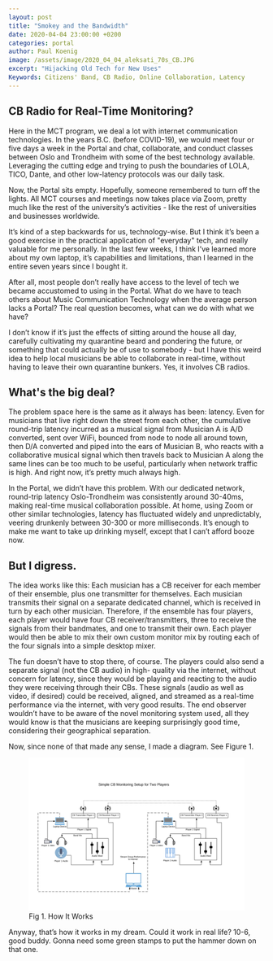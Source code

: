```yaml
---
layout: post
title: "Smokey and the Bandwidth"
date: 2020-04-04 23:00:00 +0200
categories: portal
author: Paul Koenig
image: /assets/image/2020_04_04_aleksati_70s_CB.JPG
excerpt: "Hijacking Old Tech for New Uses"
Keywords: Citizens' Band, CB Radio, Online Collaboration, Latency
---
```


## CB Radio for Real-Time Monitoring?

Here in the MCT program, we deal a lot with internet communication technologies. In the years B.C. (before COVID-19), we would
meet four or five days a week in the Portal and chat, collaborate, and conduct classes between Oslo and Trondheim with some of
the best technology available. Leveraging the cutting edge and trying to push the boundaries of LOLA, TICO, Dante, and other
low-latency protocols was our daily task.

Now, the Portal sits empty. Hopefully, someone remembered to turn off the lights. All MCT courses and meetings now takes place
via Zoom, pretty much like the rest of the university’s activities - like the rest of universities and businesses worldwide.

It’s kind of a step backwards for us, technology-wise. But I think it’s been a good exercise in the practical application of
"everyday" tech, and really valuable for me personally. In the last few weeks, I think I’ve learned more about my own laptop, it’s capabilities and limitations, than I learned in the entire seven years since I bought it.

After all, most people don’t really have access to the level of tech we became accustomed to using in the Portal. What do we
have to teach others about Music Communication Technology when the average person lacks a Portal? The real question becomes,
what can we do with what we have?

I don’t know if it’s just the effects of sitting around the house all day, carefully cultivating my quarantine beard and
pondering the future, or something that could actually be of use to somebody - but I have this weird idea to help local
musicians be able to collaborate in real-time, without having to leave their own quarantine bunkers. Yes, it involves CB radios.

## What's the big deal?

The problem space here is the same as it always has been: latency. Even for musicians that live right down the street from
each other, the cumulative round-trip latency incurred as a musical signal from Musician A is A/D converted, sent over WiFi,
bounced from node to node all around town, then D/A converted and piped into the ears of Musician B, who reacts with a
collaborative musical signal which then travels back to Musician A along the same lines can be too much to be useful,
particularly when network traffic is high. And right now, it’s pretty much always high.

In the Portal, we didn’t have this problem. With our dedicated network, round-trip latency Oslo-Trondheim was consistently
around 30-40ms, making real-time musical collaboration possible. At home, using Zoom or other similar technologies, latency
has fluctuated widely and unpredictably, veering drunkenly between 30-300 or more milliseconds. It’s enough to make me want to
take up drinking myself, except that I can’t afford booze now.

## But I digress.

The idea works like this: Each musician has a CB receiver for each member of their ensemble, plus one
transmitter for themselves. Each musician transmits their signal on a separate dedicated channel, which is received in turn by
each other musician.  Therefore, if the ensemble has four players, each player would have four CB receiver/transmitters, three to receive the signals from their bandmates, and one to transmit their own. Each player would then be able to mix their own custom monitor mix by routing each of the four signals into a simple desktop mixer.

The fun doesn’t have to stop there, of course. The players could also send a separate signal (not the CB audio) in high-
quality via the internet, without concern for latency, since they would be playing and reacting to the audio they were
receiving through their CBs. These signals (audio as well as video, if desired) could be received, aligned, and streamed as a
real-time performance via the internet, with very good results. The end observer wouldn’t have to be aware of the novel
monitoring system used, all they would know is that the musicians are keeping surprisingly good time, considering their
geographical separation.

Now, since none of that made any sense, I made a diagram. See Figure 1.


<figure>
    <img src="/assets/image/2020_04_04_aleksati_CB_Monitoring_Flow.jpg" width="800">
    <figcaption>Fig 1. How It Works</figcaption>
</figure>


Anyway, that’s how it works in my dream. Could it work in real life? 10-6, good buddy. Gonna need some green stamps to put the
hammer down on that one.
